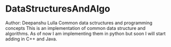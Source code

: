 # DataStructuresAndAlgo
Author: Deepanshu Lulla
Common data sctructures and programming concepts
This is an implementation of common data structure and algorithms. As of now I am implementing them in python but soon I will start adding in C++ and Java.
